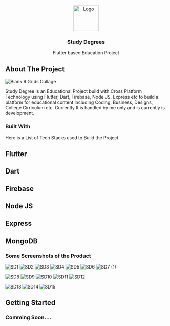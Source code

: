 <!-- Improved compatibility of back to top link: See: https://github.com/othneildrew/Best-README-Template/pull/73 -->
<a name="readme-top"></a>
<!--
*** Thanks for checking out the Best-README-Template. If you have a suggestion
*** that would make this better, please fork the repo and create a pull request
*** or simply open an issue with the tag "enhancement".
*** Don't forget to give the project a star!
*** Thanks again! Now go create something AMAZING! :D
-->



<!-- PROJECT SHIELDS -->
<!--
*** I'm using markdown "reference style" links for readability.
*** Reference links are enclosed in brackets [ ] instead of parentheses ( ).
*** See the bottom of this document for the declaration of the reference variables
*** for contributors-url, forks-url, etc. This is an optional, concise syntax you may use.
*** https://www.markdownguide.org/basic-syntax/#reference-style-links
-->

<!-- PROJECT LOGO -->
<br />
<div align="center">
  <a href="https://github.com/othneildrew/Best-README-Template">
    <img src="https://studydegrees.web.app/splash/img/light-2x.png" alt="Logo" width="80" height="80">
  </a>

  <h3 align="center">Study Degrees</h3>

  <p align="center">
    Flutter based Education Project
    <br />
  </p>
</div>







<!-- ABOUT THE PROJECT -->
## About The Project
![Blank 9 Grids Collage](https://user-images.githubusercontent.com/53346938/202365490-7d995607-e430-4514-9228-8ab11c537069.png)


Study Degree is an Educational Project build with Cross Platform Technology using Flutter, Dart, Firebase, Node JS, Express etc to build a platform for educational content including Coding, Business, Designs, College Cirriculum etc.
Currently It is handled by me only and is currently is development.



### Built With

Here is a List of Tech Stacks used to Build the Project
## Flutter
## Dart
## Firebase
## Node JS
## Express
## MongoDB

### Some Screenshots of the Product

![SD1](https://user-images.githubusercontent.com/53346938/203715333-64717686-a274-4daa-a561-347404323766.jpg)
![SD2](https://user-images.githubusercontent.com/53346938/203715349-01e27401-a29d-42f8-9b94-0731696d9cce.jpg)
![SD3](https://user-images.githubusercontent.com/53346938/203715356-39e60609-9f7d-4cea-995b-5652f0a26f0a.jpg)
![SD4](https://user-images.githubusercontent.com/53346938/203715368-a13f9bb1-8c2a-4f4d-8097-d467d68119e6.jpg)
![SD5](https://user-images.githubusercontent.com/53346938/203715380-65238036-c435-4d30-b87e-faf27af273f1.jpg)
![SD6](https://user-images.githubusercontent.com/53346938/203715387-afad1abd-e84d-460a-b3da-a044357af504.jpg)
![SD7 (1)](https://user-images.githubusercontent.com/53346938/203716628-8de3105b-1b12-4628-88a3-a0a332db7b0a.jpg)

![SD8](https://user-images.githubusercontent.com/53346938/203715411-06e9c47e-e1e5-4374-99c7-b990b5544299.jpg)
![SD9](https://user-images.githubusercontent.com/53346938/203715414-9fbdde52-11cc-433f-a0a0-be8a794ebfa7.jpg)
![SD10](https://user-images.githubusercontent.com/53346938/203715425-354296f3-fca1-46e7-a4a3-c5077cae71f1.jpg)
![SD11](https://user-images.githubusercontent.com/53346938/203715434-142e335b-fd67-4d0a-b999-95f31123ee53.jpg)
![SD12](https://user-images.githubusercontent.com/53346938/203715446-513695cf-6609-4a6b-ad48-1842a5d624f2.jpg)

![SD13](https://user-images.githubusercontent.com/53346938/203715457-609aa313-c8a6-4fcc-94bc-c49de3789863.jpg)
![SD14](https://user-images.githubusercontent.com/53346938/203715479-7f871ff0-cb68-48cc-8c51-d0d5c7227dd6.jpg)
![SD15](https://user-images.githubusercontent.com/53346938/203715491-f038e354-3f92-45dc-838a-0f25baceb7c8.jpg)

<!-- GETTING STARTED -->
## Getting Started

### Comming Soon....

